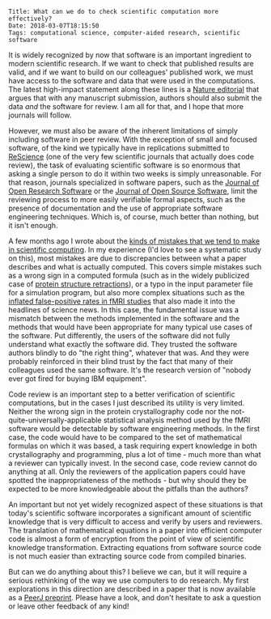     Title: What can we do to check scientific computation more effectively?
    Date: 2018-03-07T18:15:50
    Tags: computational science, computer-aided research, scientific software

It is widely recognized by now that software is an important ingredient to modern scientific research. If we want to check that published results are valid, and if we want to build on our colleagues' published work, we must have access to the software and data that were used in the computations. The latest high-impact statement along these lines is a [Nature editorial](https://www.nature.com/articles/d41586-018-02741-4) that argues that with any manuscript submission, authors should also submit the data *and* the software for review. I am all for that, and I hope that more journals will follow.

<!-- more -->

However, we must also be aware of the inherent limitations of simply including software in peer review. With the exception of small and focused software, of the kind we typically have in replications submitted to [ReScience](http://rescience.github.io/) (one of the very few scientific journals that actually does code review), the task of evaluating scientific software is so enormous that asking a single person to do it within two weeks is simply unreasonable. For that reason, journals specialized in software papers, such as the [Journal of Open Research Software](https://openresearchsoftware.metajnl.com/) or the
[Journal of Open Source Software](https://joss.theoj.org/), limit the reviewing process to more easily verifiable formal aspects, such as the presence of documentation and the use of appropriate software engineering techniques. Which is, of course, much better than nothing, but it isn't enough.

A few months ago I wrote about the [kinds of mistakes that we tend to make in scientific computing](http://blog.khinsen.net/posts/2017/05/04/which-mistakes-do-we-actually-make-in-scientific-code/). In my experience (I'd love to see a systematic study on this), most mistakes are due to discrepancies between what a paper describes and what is actually computed. This covers simple mistakes such as a wrong sign in a computed formula (such as in the widely publicized case of [protein structure retractions](http://doi.org/10.1126/science.314.5807.1856)), or a typo in the input parameter file for a simulation program, but also more complex situations such as the [inflated false-positive rates in fMRI studies](http://doi.org/10.1073/pnas.1602413113) that also made it into the headlines of science news. In this case, the fundamental issue was a mismatch between the methods implemented in the software and the methods that would have been appropriate for many typical use cases of the software. Put differently, the users of the software did not fully understand what exactly the software did. They trusted the software authors blindly to do "the right thing", whatever that was. And they were probably reinforced in their blind trust by the fact that many of their colleagues used the same software. It's the research version of "nobody ever got fired for buying IBM equipment".

Code review is an important step to a better verification of scientific computations, but in the cases I just described its utility is very limited. Neither the wrong sign in the protein crystallography code nor the not-quite-universally-applicable statistical analysis method used by the fMRI software would be detectable by software engineering methods. In the first case, the code would have to be compared to the set of mathematical formulas on which it was based, a task requiring expert knowledge in both crystallography and programming, plus a lot of time - much more than what a reviewer can typically invest. In the second case, code review cannot do anything at all. Only the reviewers of the application papers could have spotted the inappropriateness of the methods - but why should they be expected to be more knowledgeable about the pitfalls than the authors?

An important but not yet widely recognized aspect of these situations is that today's scientific software incorporates a significant amount of scientific knowledge that is very difficult to access and verify by users and reviewers. The translation of mathematical equations in a paper into efficient computer code is almost a form of encryption from the point of view of scientific knowledge transformation. Extracting equations from software source code is not much easier than extracting source code from compiled binaries.

But can we do anything about this? I believe we can, but it will require a serious rethinking of the way we use computers to do research. My first explorations in this direction are described in a paper that is now available as a [PeerJ preprint](https://peerj.com/preprints/26633/?td=bl). Please have a look, and don't hesitate to ask a question or leave other feedback of any kind!
